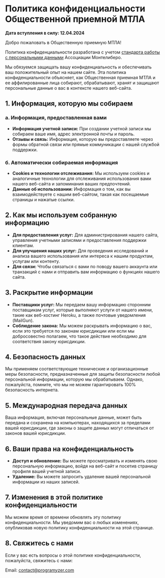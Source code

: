 # Политика конфиденциальности Общественной приемной МТЛА

**Дата вступления в силу: 12.04.2024**

Добро пожаловать в Общественную приемную МТЛА! 

Политика конфиденциальности разработана с учетом [стандарта работы с персональными данными](https://github.com/Montelibero/MTLA-Documents/blob/main/Internal/Personal%20data%20working%20standard/Standard.ru.md) Ассоциации Монтелиберо. 

Мы обязуемся защищать вашу конфиденциальность и обеспечивать ваш положительный опыт на нашем сайте. Эта политика конфиденциальности объясняет, как Общественная приемная МТЛА и ее аффилированные лица собирают, обрабатывают, хранят и защищают персональные данные о вас в контексте нашего веб-сайта.

## 1. Информация, которую мы собираем

### а. Информация, предоставленная вами
- **Информация учетной записи:** При создании учетной записи мы собираем ваше имя, адрес электронной почты и пароль.
- **Отзывы и связь:** Информация, которую вы предоставляете через формы обратной связи или прямые коммуникации с нашей службой поддержки.

### б. Автоматически собираемая информация
- **Cookies и технологии отслеживания:** Мы используем cookies и аналогичные технологии для отслеживания использования вами нашего веб-сайта и запоминания ваших предпочтений.
- **Данные об использовании:** Информация о том, как вы взаимодействуете с нашим веб-сайтом, такая как посещаемые страницы и нажатые ссылки.

## 2. Как мы используем собранную информацию
- **Для предоставления услуг:** Для администрирования нашего сайта, управления учетными записями и предоставления поддержки клиентам.
- **Для улучшения наших услуг:** Для проведения исследований и анализа вашего использования или интереса к нашим продуктам, услугам или контенту.
- **Для связи:** Чтобы связаться с вами по поводу вашего аккаунта или транзакций с нами и отправить вам информацию о функциях нашего сайта.

## 3. Раскрытие информации
- **Поставщики услуг:** Мы передаем вашу информацию сторонним поставщикам услуг, которые выполняют услуги от нашего имени, такие как веб-хостинг Heroku, а также почтовые уведомления (MailGun).
- **Соблюдение закона:** Мы можем раскрывать информацию о вас, если это требуется по законам юрисдикции или если мы добросовестно полагаем, что такое действие необходимо для соответствия закону юрисдикции.

## 4. Безопасность данных
Мы применяем соответствующие технические и организационные меры безопасности, предназначенные для защиты безопасности любой персональной информации, которую мы обрабатываем. Однако, пожалуйста, помните, что мы не можем гарантировать 100% безопасность интернета.

## 5. Международная передача данных
Ваша информация, включая персональные данные, может быть передана и сохранена на компьютерах, находящихся за пределами вашей юрисдикции, где законы о защите данных могут отличаться от законов вашей юрисдикции.

## 6. Ваши права на конфиденциальность
- **Доступ и обновление:** Вы можете просматривать и изменять свою персональную информацию, войдя на веб-сайт и посетив страницу профиля вашей учетной записи.
- **Удаление:** Вы можете запросить удаление вашей персональной информации из наших записей.

## 7. Изменения в этой политике конфиденциальности
Мы можем время от времени обновлять эту политику конфиденциальности. Мы уведомим вас о любых изменениях, опубликовав новую политику конфиденциальности на этой странице.

## 8. Свяжитесь с нами
Если у вас есть вопросы о этой политике конфиденциальности, пожалуйста, свяжитесь с нами:

Email: contact@programyzer.com